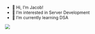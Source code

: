 - 👋 Hi, I’m Jacob!
- 👀 I’m interested in Server Development
- 🌱 I’m currently learning DSA
<!---
jsacob/jsacob is a ✨ special ✨ repository because its `README.md` (this file) appears on your GitHub profile.
You can click the Preview link to take a look at your changes.
--->
![](https://leetcard.jacoblin.cool/jsacob?cache=0)
